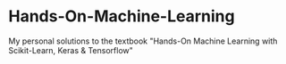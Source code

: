 # Hands-On-Machine-Learning
My personal solutions to the textbook "Hands-On Machine Learning with Scikit-Learn, Keras &amp; Tensorflow"
